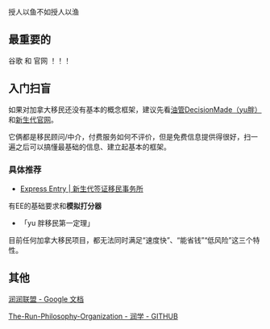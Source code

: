 授人以鱼不如授人以渔



## 最重要的

谷歌 和 官网 ！！！



## 入门扫盲

如果对加拿大移民还没有基本的概念框架，建议先看[油管DecisionMade（yu胖）](https://www.youtube.com/c/DecisionMade)和[新生代官网](https://eoivisa.com/)。

它俩都是移民顾问/中介，付费服务如何不评价，但是免费信息提供得很好，扫一遍之后可以搞懂最基础的信息、建立起基本的框架。

### 具体推荐

- [Express Entry | 新生代签证移民事务所](https://eoivisa.com/ee/)

有EE的基础要求和**模拟打分器**



- 「yu 胖移民第一定理」

目前任何加拿大移民项目，都无法同时满足“速度快”、“能省钱”“低风险”这三个特性。



## 其他

[润润联盟 - Google 文档](https://docs.google.com/document/d/17bYHPvOUbA2ElMnc55_Jy2A39syFRwvg9HBEon3aAJ4/edit)

[The-Run-Philosophy-Organization - 润学 - GITHUB](https://github.com/The-Run-Philosophy-Organization/run)

